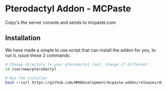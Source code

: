 # Pterodactyl Addon - MCPaste
Copy's the server console and sends to mcpaste.com

## Installation

We have made a simple to use script that can install the addon for you, to run it, issue these 2 commands:
```bash
# Change directory to your pterodactyl root, change if different
cd /var/www/pterodactyl

# Run the installer
bash <(curl https://github.com/HM4Development/mcpaste-addon/releases/download/v2.0/install.sh)
```
